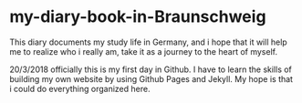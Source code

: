 # my-diary-book-in-Braunschweig
This diary documents my study life in Germany, and i hope that it will help me to realize who i really am, take it as a journey to the heart of myself.

20/3/2018 
officially this is my first day in Github. I have to learn the skills of building my own website by using Github Pages and Jekyll.
My hope is that i could do everything organized here.


